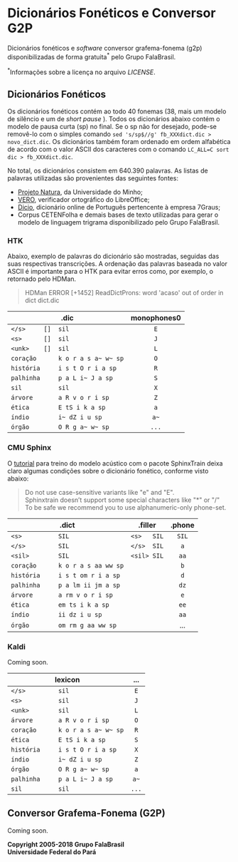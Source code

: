 # Dicionários Fonéticos e Conversor G2P
Dicionários fonéticos e _software_ conversor grafema-fonema (g2p)
disponibilizadas de forma gratuita<sup>\*</sup> pelo Grupo FalaBrasil.

<sup>\*</sup>Informações sobre a licença no arquivo _LICENSE_.

## Dicionários Fonéticos
Os dicionários fonéticos contém ao todo 40 fonemas (38, mais um modelo de
silêncio e um de _short pause_ ). Todos os dicionários abaixo contém o modelo
de pausa curta (sp) no final. Se o sp não for desejado, pode-se removê-lo com
o simples comando `sed 's/sp$//g' fb_XXXdict.dic > novo_dict.dic`. Os
dicionários também foram ordenado em ordem alfabética de acordo com o valor
ASCII dos caracteres com o comando `LC_ALL=C sort dic > fb_XXXdict.dic`.

No total, os dicionários consistem em 640.390 palavras. As listas de palavras
utilizadas são provenientes das seguintes fontes:

- [Projeto Natura](http://natura.di.uminho.pt/wiki/doku.php), da Universidade do
Minho; 
- [VERO](https://pt-br.libreoffice.org/projetos/vero/), verificador ortográfico
do LibreOffice;
- [Dicio](https://www.dicio.com.br/), dicionário online de Português pertencente
à empresa 7Graus;
- Corpus CETENFolha e demais bases de texto utilizadas para gerar o modelo de
linguagem trigrama disponibilizado pelo Grupo FalaBrasil.

### HTK
Abaixo, exemplo de palavras do dicionário são mostradas, seguidas das suas
respectivas transcrições. A ordenação das palavras baseada no valor ASCII é 
importante para o HTK para evitar erros como, por exemplo, o retornado pelo
HDMan.

> HDMan ERROR [+1452] ReadDictProns: word 'acaso' out of order in dict dict.dic

| .dic                             | monophones0 |
| -------------------------------- |:------------:
|`</s>     []  sil               ` |  `E`        |             
|`<s>      []  sil               ` |  `J`        |                
|`<unk>    []  sil               ` |  `L`        |                              
|`coração      k o r a s a~ w~ sp` |  `O`        |                               
|`história     i s t O r i a sp  ` |  `R`        |                          
|`palhinha     p a L i~ J a sp   ` |  `S`        |                         
|`sil          sil               ` |  `X`        |                           
|`árvore       a R v o r i sp    ` |  `Z`        |                   
|`ética        E tS i k a sp     ` |  `a`        |                       
|`índio        i~ dZ i u sp      ` |  `a~`       |                
|`órgão        O R g a~ w~ sp    ` |  `...`      |             

### CMU Sphinx
O [tutorial](https://cmusphinx.github.io/wiki/tutorialam/) para treino do modelo
acústico com o pacote SphinxTrain deixa claro algumas condições sobre o
dicionário fonético, conforme visto abaixo:

>Do not use case-sensitive variants like "e" and "E".   
>Sphinxtrain doesn’t support some special characters like "\*" or "/"  
>To be safe we recommend you to use alphanumeric-only phone-set.

| .dict                            | .filler     | .phone |
| -------------------------------- | ----------- |:------:|
|`<s>          SIL               ` | `<s>   SIL` | `SIL`  | 
|`</s>         SIL               ` | `</s>  SIL` | `a`    |
|`<sil>        SIL               ` | `<sil> SIL` | `aa`   |
|`coração      k o r a s aa ww sp` |             | `b`    | 
|`história     i s t om r i a sp ` |             | `d`    |
|`palhinha     p a lm ii jm a sp ` |             | `dz`   |
|`árvore       a rm v o r i sp   ` |             | `e`    |
|`ética        em ts i k a sp    ` |             | `ee`   |
|`índio        ii dz i u sp      ` |             | `aa`   |
|`órgão        om rm g aa ww sp  ` |             | ...    |


### Kaldi
Coming soon.

| lexicon                         |  ...  |
| ------------------------------- |:-----:|
`</s>         sil               ` | `E`   |                  
`<s>          sil               ` | `J`   |                      
`<unk>        sil               ` | `L`   |                              
`árvore       a R v o r i sp    ` | `O`   |                                
`coração      k o r a s a~ w~ sp` | `R`   |                               
`ética        E tS i k a sp     ` | `S`   |                             
`história     i s t O r i a sp  ` | `X`   |                                          
`índio        i~ dZ i u sp      ` | `Z`   |                                           
`órgão        O R g a~ w~ sp    ` | `a`   |                                        
`palhinha     p a L i~ J a sp   ` | `a~`  |                                     
`sil          sil               ` | `...` |   

## Conversor Grafema-Fonema (G2P)
Coming soon.

__Copyright 2005-2018 Grupo FalaBrasil__   
__Universidade Federal do Pará__
